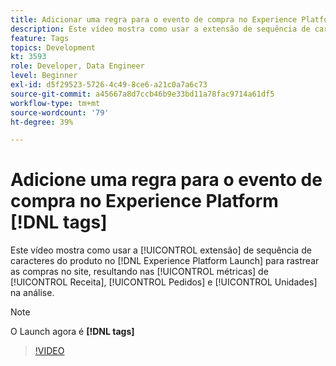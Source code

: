 ```yaml
---
title: Adicionar uma regra para o evento de compra no Experience Platform [!DNL tags]
description: Este vídeo mostra como usar a extensão de sequência de caracteres do produto no [!DNL tags]  para rastrear compras no site, resultando nas métricas de Receita, Pedidos e Unidades na sua análise.
feature: Tags
topics: Development
kt: 3593
role: Developer, Data Engineer
level: Beginner
exl-id: d5f29523-5726-4c49-8ce6-a21c0a7a6c73
source-git-commit: a45667a8d7ccb46b9e33bd11a78fac9714a61df5
workflow-type: tm+mt
source-wordcount: '79'
ht-degree: 39%

---
```


# Adicione uma regra para o evento de compra no Experience Platform [!DNL tags]

Este vídeo mostra como usar a [!UICONTROL extensão] de sequência de caracteres do produto no [!DNL Experience Platform Launch] para rastrear as compras no site, resultando nas [!UICONTROL métricas] de [!UICONTROL Receita], [!UICONTROL Pedidos] e [!UICONTROL Unidades] na análise.

>[!NOTE]
>
> O Launch agora é **[!DNL tags]**

>[!VIDEO](https://video.tv.adobe.com/v/28766/?quality=12&learn=on)
